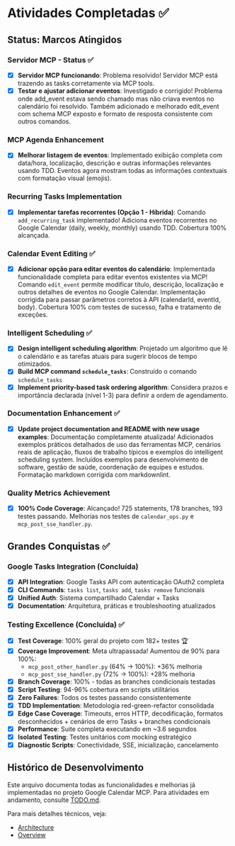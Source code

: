 # Atividades Completadas ✅

## Status: Marcos Atingidos

### Servidor MCP - Status ✅

- [x] **Servidor MCP funcionando**: Problema resolvido! Servidor MCP está
  trazendo as tasks corretamente via MCP tools.
- [x] **Testar e ajustar adicionar eventos**: Investigado e corrigido!
  Problema onde add_event estava sendo chamado mas não criava eventos no
  calendário foi resolvido. Também adicionado e melhorado edit_event com
  schema MCP exposto e formato de resposta consistente com outros comandos.

### MCP Agenda Enhancement

- [x] **Melhorar listagem de eventos**: Implementado exibição completa com
  data/hora, localização, descrição e outras informações relevantes usando TDD.
  Eventos agora mostram todas as informações contextuais com formatação visual
  (emojis).

### Recurring Tasks Implementation

- [x] **Implementar tarefas recorrentes (Opção 1 - Híbrida)**: Comando
  `add_recurring_task` implementado! Adiciona eventos recorrentes no Google
  Calendar (daily, weekly, monthly) usando TDD. Cobertura 100% alcançada.

### Calendar Event Editing ✅

- [x] **Adicionar opção para editar eventos do calendário**: Implementada
  funcionalidade completa para editar eventos existentes via MCP! Comando
  `edit_event` permite modificar título, descrição, localização e outros
  detalhes de eventos no Google Calendar. Implementação corrigida para passar
  parâmetros corretos à API (calendarId, eventId, body). Cobertura 100% com
  testes de sucesso, falha e tratamento de exceções.

### Intelligent Scheduling ✅

- [x] **Design intelligent scheduling algorithm**: Projetado um algoritmo que
  lê o calendário e as tarefas atuais para sugerir blocos de tempo otimizados.
- [x] **Build MCP command `schedule_tasks`**: Construído o comando
  `schedule_tasks`
- [x] **Implement priority-based task ordering algorithm**: Considera prazos
  e importância declarada (nível 1-3) para definir a ordem de
  agendamento.

### Documentation Enhancement ✅

- [x] **Update project documentation and README with new usage examples**:
  Documentação completamente atualizada! Adicionados exemplos práticos
  detalhados de uso das ferramentas MCP, cenários reais de aplicação,
  fluxos de trabalho típicos e exemplos do intelligent scheduling system.
  Incluídos exemplos para desenvolvimento de software, gestão de saúde,
  coordenação de equipes e estudos. Formatação markdown corrigida com
  markdownlint.

### Quality Metrics Achievement  

- [x] **100% Code Coverage**: Alcançado! 725 statements, 178 branches, 193
  testes passando. Melhorias nos testes de `calendar_ops.py` e
  `mcp_post_sse_handler.py`.

## Grandes Conquistas ✅

### Google Tasks Integration (Concluída)

- [x] **API Integration**: Google Tasks API com autenticação OAuth2 completa
- [x] **CLI Commands**: `tasks list`, `tasks add`, `tasks remove` funcionais
- [x] **Unified Auth**: Sistema compartilhado Calendar + Tasks
- [x] **Documentation**: Arquitetura, práticas e troubleshooting atualizados

### Testing Excellence (Concluída) ✅

- [x] **Test Coverage**: 100% geral do projeto com 182+ testes 🏆
- [x] **Coverage Improvement**: Meta ultrapassada! Aumentou de 90% para 100%:
  - `mcp_post_other_handler.py` (64% → 100%): +36% melhoria
  - `mcp_post_sse_handler.py` (72% → 100%): +28% melhoria
- [x] **Branch Coverage**: 100% - todas as branches condicionais testadas
- [x] **Script Testing**: 94-96% cobertura em scripts utilitários
- [x] **Zero Failures**: Todos os testes passando consistentemente
- [x] **TDD Implementation**: Metodologia red-green-refactor consolidada
- [x] **Edge Case Coverage**: Timeouts, erros HTTP, decodificação,
  formatos desconhecidos + cenários de erro Tasks + branches condicionais
- [x] **Performance**: Suite completa executando em ~3.6 segundos
- [x] **Isolated Testing**: Testes unitários com mocking estratégico
- [x] **Diagnostic Scripts**: Conectividade, SSE, inicialização,
  cancelamento

## Histórico de Desenvolvimento

Este arquivo documenta todas as funcionalidades e melhorias já implementadas
no projeto Google Calendar MCP. Para atividades em andamento, consulte
[TODO.md](TODO.md).

Para mais detalhes técnicos, veja:

- [Architecture](doc/architecture.md)
- [Overview](doc/overview.md)
